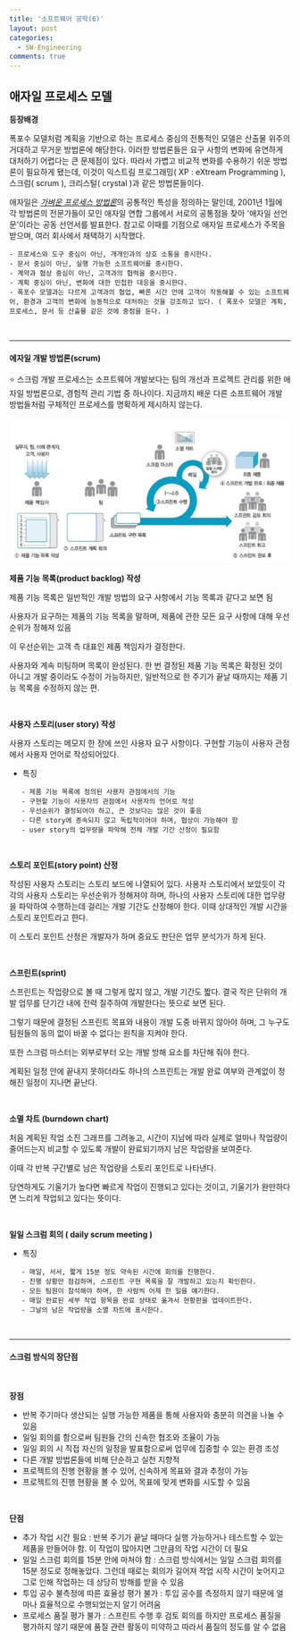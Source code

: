 ```yaml
---
title: '소프트웨어 공학(6)'
layout: post
categories:
  - SW-Engineering
comments: true
---
```


## 애자일 프로세스 모델

**등장배경**

폭포수 모델처럼 계획을 기반으로 하는 프로세스 중심의 전통적인 모델은 산출물 위주의 거대하고 무거운 방법론에 해당한다. 이러한 방법론들은 요구 사항의 변화에 유연하게 대처하기 어렵다는 큰 문제점이 있다. 따라서 가볍고 비교적 변화를 수용하기 쉬운 방법론이 필요하게 됐는데, 이것이 익스트림 프로그래밍( XP : eXtream Programming ), 스크럼( scrum ), 크리스털( crystal )과 같은 방법론들이다.

애자일은 <u>_가벼운 프로세스 방법론_</u>의 공통적인 특성을 정의하는 말인데, 2001년 1월에 각 방법론의 전문가들이 모인 애자일 연합 그룹에서 서로의 공통점을 찾아 '애자일 선언문'이라는 공동 선언서를 발표한다. 참고로 이때를 기점으로 애자일 프로세스가 주목을 받으며, 여러 회사에서 채택하기 시작했다.

```
- 프로세스와 도구 중심이 아닌, 개개인과의 상호 소통을 중시한다.
- 문서 중심이 아닌, 실행 가능한 소프트웨어를 중시한다.
- 계약과 협상 중심이 아닌, 고객과의 협력을 중시한다.
- 계획 중심이 아닌, 변화에 대한 민첩한 대응을 중시한다.
- 폭포수 모델과는 다르게 고객과의 협업, 빠른 시간 안에 고객이 작동해볼 수 있는 소프트웨어, 환경과 고객의 변화에 능동적으로 대처하는 것을 강조하고 있다. ( 폭포수 모델은 계획, 프로세스, 문서 등 산출물 같은 것에 중점을 둔다. )
```

<br>
<hr>

#### 에자일 개발 방법론(scrum)

⭐️ 스크럼 개발 프로세스는 소프트웨어 개발보다는 팀의 개선과 프로젝트 관리를 위한 애자일 방법론으로, 경험적 관리 기법 중 하나이다. 지금까지 배운 다른 소프트웨어 개발 방법들처럼 구체적인 프로세스를 명확하게 제시하지 않는다.

<img src="/assets/img/image-8.png"/>

**제품 기능 목록(product backlog) 작성**

제품 기능 목록은 일반적인 개발 방법의 요구 사항에서 기능 목록과 같다고 보면 됨

사용자가 요구하는 제품의 기능 목록을 말하며, 제품에 관한 모든 요구 사항에 대해 우선순위가 정해져 있음

이 우선순위는 고객 측 대표인 제품 책임자가 결정한다.

사용자와 계속 미팅하며 목록이 완성된다. 한 번 결정된 제품 기능 목록은 확정된 것이 아니고 개발 중이라도 수정이 가능하지만, 일반적으로 한 주기가 끝날 때까지는 제품 기능 목록을 수정하지 않는 편.

<br>

**사용자 스토리(user story) 작성**

사용자 스토리는 메모지 한 장에 쓰인 사용자 요구 사항이다. 구현할 기능이 사용자 관점에서 사용자 언어로 작성되어있다.

- 특징

```
   - 제품 기능 목록에 정의된 사용자 관점에서의 기능
   - 구현할 기능이 사용자의 관점에서 사용자의 언어로 작성
   - 우선순위가 결정되어야 하고, 큰 것보다는 많은 것이 좋음
   - 다른 story에 종속되지 않고 독립적이어야 하며, 협상이 가능해야 함
   - user story의 업무량을 파악해 전체 개발 기간 산정이 필요함
```

<br>

**스토리 포인트(story point) 산정**

작성된 사용자 스토리는 스토리 보드에 나열되어 있다.
사용자 스토리에서 보았듯이 각각의 사용자 스토리는 우선순위가 정해져야 하며, 하나의 사용자 스토리에 대한 업무량을 파악하여 수행하는데 걸리는 개발 기간도 산정해야 한다. 이때 상대적인 개발 시간을 스토리 포인트라고 한다.

이 스토리 포인트 산정은 개발자가 하며 중요도 판단은 업무 분석가가 하게 된다.

<br>

**스프린트(sprint)**

스프린트는 작업량으로 볼 때 그렇게 많지 않고, 개발 기간도 짧다. 결국 작은 단위의 개발 업무를 단기간 내에 전력 질주하여 개발한다는 뜻으로 보면 된다.

그렇기 때문에 결정된 스프린트 목표와 내용이 개발 도중 바뀌지 않아야 하며, 그 누구도 팀원들의 동의 없이 바꿀 수 없다는 원칙을 지켜야 한다.

또한 스크럼 마스터는 외부로부터 오는 개발 방해 요소를 차단해 줘야 한다.

계획된 일정 안에 끝내지 못하더라도 하나의 스프린트는 개발 완료 여부와 관계없이 정해진 일정이 지나면 끝난다.

<br>

**소멸 차트 (burndown chart)**

처음 계획된 작업 소진 그래프를 그려놓고, 시간이 지남에 따라 실제로 얼마나 작업량이 줄어드는지 비교할 수 있도록 개발이 완료되기까지 남은 작업량을 보여준다.

이때 각 반복 구간별로 남은 작업량을 스토리 포인트로 나타낸다.

당연하게도 기울기가 높다면 빠르게 작업이 진행되고 있다는 것이고, 기울기가 완만하다면 느리게 작업되고 있다는 뜻이다.

<Br>

**일일 스크럼 회의 ( daily scrum meeting )**

- 특징

```
   - 매일, 서서, 짧게 15분 정도 약속된 시간에 회의를 진행한다.
   - 진행 상황만 점검하며, 스프린트 구현 목록을 잘 개발하고 있는지 확인한다.
   - 모든 팀원이 참석해야 하며, 한 사람씩 어제 한 일을 얘기한다.
   - 매일 완료된 세부 작업 항목을 완료 상태로 옮겨서 현황판을 업데이트한다.
   - 그날의 남은 작업량을 소멸 차트에 표시한다.
```

<br>
<hr>

#### 스크럼 방식의 장단점

<br>

**장점**

- 반복 주기마다 생산되는 실행 가능한 제품을 통해 사용자와 충분히 의견을 나눌 수 있음
- 일일 회의를 함으로써 팀원들 간의 신속한 협조와 조율이 가능
- 일일 회의 시 직접 자신의 일정을 발표함으로써 업무에 집중할 수 있는 환경 조성
- 다른 개발 방법론들에 비해 단순하고 실천 지향적
- 프로젝트의 진행 현황을 볼 수 있어, 신속하게 목표와 결과 추정이 가능
- 프로젝트의 진행 현황을 볼 수 있어, 목표에 맞게 변화를 시도할 수 있음

<br>

**단점**

- 추가 작업 시간 필요 : 반복 주기가 끝날 때마다 실행 가능하거나 테스트할 수 있는 제품을 만들어야 함. 이 작업이 많아지면 그만큼의 작업 시간이 더 필요
- 일일 스크럼 회의를 15분 안에 마쳐야 함 : 스크럼 방식에서는 일일 스크럼 회의를 15분 정도로 정해놓았다. 그런데 때로는 회의가 길어져 작업 시작 시간이 늦어지고 그로 인해 작업하는 데 상당히 방해를 받을 수 있음
- 투입 공수 불측정에 따른 효율성 평가 불가 : 투입 공수를 측정하지 않기 때문에 얼마나 효율적으로 수행되었는지 알기 어려움
- 프로세스 품질 평가 불가 : 스프린트 수행 후 검토 회의를 하지만 프로세스 품질을 평가하지 않기 때문에 품질 관련 활동이 미약하고 따라서 품질의 정도를 알 수 없음
